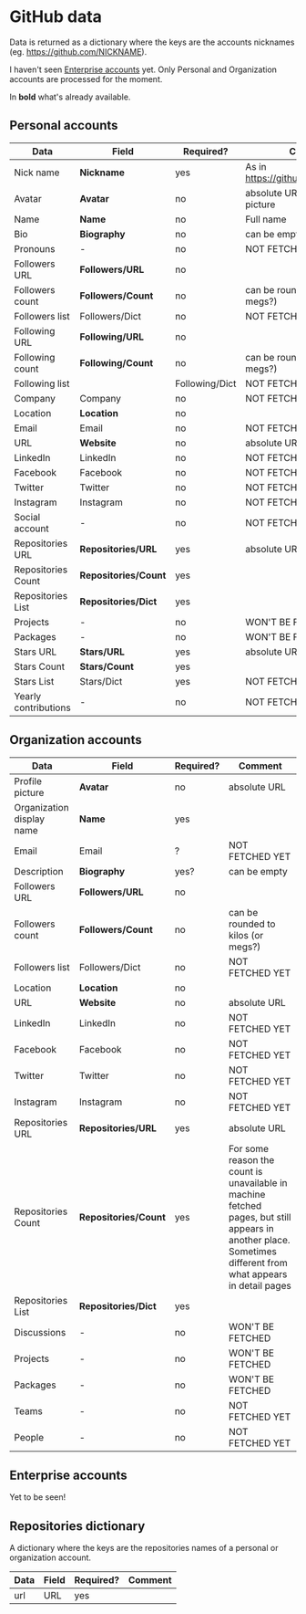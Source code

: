 # GitHub data
Data is returned as a dictionary where the keys are the accounts nicknames (eg. https://github.com/NICKNAME).

I haven't seen [Enterprise accounts](https://docs.github.com/en/get-started/learning-about-github/types-of-github-accounts) yet.
Only Personal and Organization accounts are processed for the moment.

In **bold** what's already available.

## Personal accounts
Data | Field | Required? | Comment
--- | --- | --- | ---
Nick name | **Nickname** | yes | As in https://github.com/NICKNAME
Avatar | **Avatar** | no | absolute URL of the profile picture
Name | **Name** | no | Full name
Bio | **Biography** | no | can be empty
Pronouns | - | no | NOT FETCHED YET
Followers URL | **Followers/URL** | no |
Followers count | **Followers/Count** | no | can be rounded to kilos (or megs?)
Followers list | Followers/Dict | no | NOT FETCHED YET
Following URL | **Following/URL** | no |
Following count | **Following/Count** | no | can be rounded to kilos (or megs?)
Following list | | Following/Dict | NOT FETCHED YET
Company | Company | no | NOT FETCHED YET
Location | **Location** | no |
Email | Email | no | NOT FETCHED YET
URL | **Website** | no | absolute URL
LinkedIn | LinkedIn | no | NOT FETCHED YET
Facebook | Facebook | no | NOT FETCHED YET
Twitter | Twitter | no | NOT FETCHED YET
Instagram | Instagram | no | NOT FETCHED YET
Social account | - | no | NOT FETCHED YET
Repositories URL | **Repositories/URL** | yes | absolute URL
Repositories Count | **Repositories/Count** | yes |
Repositories List | **Repositories/Dict** | yes | 
Projects | - | no | WON'T BE FETCHED
Packages | - | no | WON'T BE FETCHED
Stars URL | **Stars/URL** | yes | absolute URL
Stars Count | **Stars/Count** | yes |
Stars List | Stars/Dict | yes | NOT FETCHED YET
Yearly contributions | - | no | NOT FETCHED YET

## Organization accounts
Data | Field | Required? | Comment
--- | --- | --- | ---
Profile picture | **Avatar** | no | absolute URL
Organization display name | **Name** | yes |
Email | Email | ? | NOT FETCHED YET
Description | **Biography** | yes?| can be empty
Followers URL | **Followers/URL** | no |
Followers count | **Followers/Count** | no | can be rounded to kilos (or megs?)
Followers list | Followers/Dict | no | NOT FETCHED YET
Location | **Location** | no |
URL | **Website** | no | absolute URL
LinkedIn | LinkedIn | no | NOT FETCHED YET
Facebook | Facebook | no | NOT FETCHED YET
Twitter | Twitter | no | NOT FETCHED YET
Instagram | Instagram | no | NOT FETCHED YET
Repositories URL | **Repositories/URL** | yes | absolute URL
Repositories Count | **Repositories/Count** | yes | For some reason the count is unavailable in machine fetched pages, but still appears in another place. Sometimes different from what appears in detail pages
Repositories List | **Repositories/Dict** | yes | 
Discussions | - | no | WON'T BE FETCHED
Projects | - | no | WON'T BE FETCHED
Packages | - | no | WON'T BE FETCHED
Teams | - | no | NOT FETCHED YET
People | - | no | NOT FETCHED YET

## Enterprise accounts
Yet to be seen!

## Repositories dictionary
A dictionary where the keys are the repositories names of a personal or organization account.

Data | Field | Required? | Comment
--- | --- | --- | ---
url | URL | yes |
